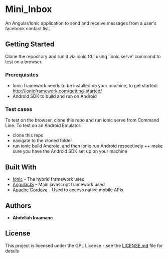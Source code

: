 # Mini_Inbox
An Angular/Ionic application to send and receive messages from a user's facebook contact list.

## Getting Started

Clone the repository and run it via ionic CLI using 'ionic serve' command to test on a browser.

### Prerequisites

- Ionic framework needs to be installed on your machine, to get started: http://ionicframework.com/getting-started/
- Android SDK to build and run on Android

### Test cases

To test on the browser, clone this repo and run ionic serve from Command Line.
To test on an Android Emulator:
  + clone this repo
  + navigate to the cloned folder
  + run ionic build Android, and then ionic run Android respectively
  ++ make sure you have the Android SDK set up on your machine


## Built With

* [Ionic](http://ionicframework.com/docs/) - The hybrid framework used
* [AngularJS](https://angularjs.org/) - Main javascript framework used
* [Apache Cordova](https://cordova.apache.org/docs/en/latest/) - Used to access native mobile APIs



## Authors

* **Abdellah Iraamane** 


## License

This project is licensed under the GPL License - see the [LICENSE.md](LICENSE.md) file for details



